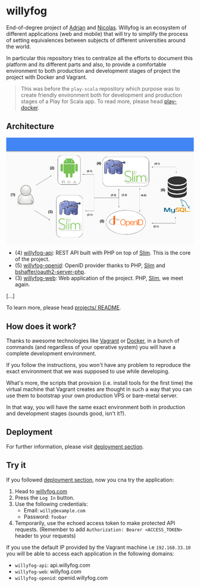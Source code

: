 willyfog
========

End-of-degree project of [Adrian](https://github.com/soutoner) and 
[Nicolas](https://github.com/soasada). Willyfog is an ecosystem of 
different applications (web and mobile) that will try to simplify the 
process of setting equivalences between subjects of different 
universities around the world.

In particular this repository tries to centralize all the efforts to 
document this platform and its different parts and also, to provide a 
comfortable environment to both production and development stages of 
project the project with Docker and Vagrant.

> This was before the `play-scala` repository which purpose was to 
create friendly environment both for development and production stages 
of a Play for Scala app. To read more, please head [play-docker](docs/play-docker.md).

## Architecture

![Architecture](docs/architecture.png)

* (4) [willyfog-api](https://github.com/popokis/willyfog-api): REST API built with PHP on top of 
[Slim](https://github.com/slimphp/Slim). This is the core of the project.
* (5) [willyfog-openid](https://github.com/popokis/willyfog-openid): OpenID provider thanks to PHP, 
[Slim](https://github.com/slimphp/Slim) and 
[bshaffer/oauth2-server-php](https://github.com/bshaffer/oauth2-server-php).
* (3) [willyfog-web](https://github.com/popokis/willyfog-web): Web application of the project. PHP, [Slim](https://github.com/slimphp/Slim), we meet again.

[...]

To learn more, please head [projects/ README](projects/README.md).

## How does it work?

Thanks to awesome technologies like [Vagrant](https://www.vagrantup.com/) 
or [Docker](https://www.docker.com/), in a bunch of commands 
(and regardless of your operative system) you will have a complete development
environment.

If you follow the instructions, you won't have any problem to reproduce
the exact environment that we was supposed to use while developing.

What's more, the scripts that provision (i.e. install tools for the first time) 
the virtual machine that Vagrant creates are thought in such a way that
you can use them to bootstrap your own production VPS or bare-metal server.

In that way, you will have the same exact environment both in 
production and development stages (sounds good, isn't it?).

## Deployment

For further information, please visit [deployment section](docs/deployment.md).

## Try it

If you followed [deployment section](docs/deployment.md), now you cna try 
the application:

1. Head to [willyfog.com](http://willyfog.com)
2. Press the `Log In` button.
3. Use the following credentials:
    * Email: `willy@example.com`
    * Password: `foobar`
4. Temporarily, use the echoed access token to make protected API requests.
(Remember to add `Authorization: Bearer <ACCESS_TOKEN>` header to your requests)

If you use the default IP provided by the Vagrant machine i.e `192.168.33.10`
you will be able to access each application in the following domains:

* `willyfog-api`: api.willyfog.com
* `willyfog-web`: willyfog.com
* `willyfog-openid`: openid.willyfog.com